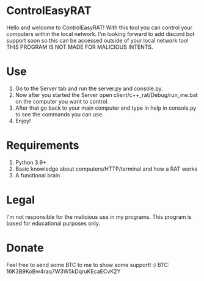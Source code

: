# ControlEasyRAT

Hello and welcome to ControlEasyRAT! With this tool you can control your computers within the local network. I'm looking forward to add discord bot support soon so this can be accessed outside of your local network too! THIS PROGRAM IS NOT MADE FOR MALICIOUS INTENTS.


# Use
1. Go to the Server tab and run the server.py and console.py.
2. Now after you started the Server open client/c++_rat/Debug/run_me.bat on the computer you want to control.
3. After that go back to your main computer and type in help in console.py to see the commands you can use.
4. Enjoy!

# Requirements
1. Python 3.9+
2. Basic knowledge about computers/HTTP/terminal and how a RAT works
3. A functional brain

# Legal
I'm not responsible for the malicious use in my programs. This program is based for educational purposes only.


# Donate
Feel free to send some BTC to me to show some support! :) 
BTC: 16K3B9KoBw4raq7W3W5kDqruKEcaECvK2Y
